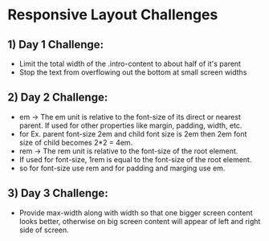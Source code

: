 # Responsive Layout Challenges
## 1)  Day 1 Challenge:
*   Limit the total width of the .intro-content to about half of it's parent
*   Stop the text from overflowing out the bottom at small screen widths
## 2) Day 2 Challenge:  
* em -> The em unit is relative to the font-size of its direct or nearest parent. If used for other properties like margin, padding, width, etc.
* for Ex. parent font-size 2em and child font size is 2em then 2em font size of child becomes 2*2 = 4em.
* rem -> The rem unit is relative to the font-size of the root element.
* If used for font-size, 1rem is equal to the font-size of the root element.
* so for font-size use rem and for padding and marging use em.
## 3) Day 3 Challenge:  
* Provide max-width along with width so that one bigger screen content looks better, otherwise on big screen content will appear of left and right side of screen.
